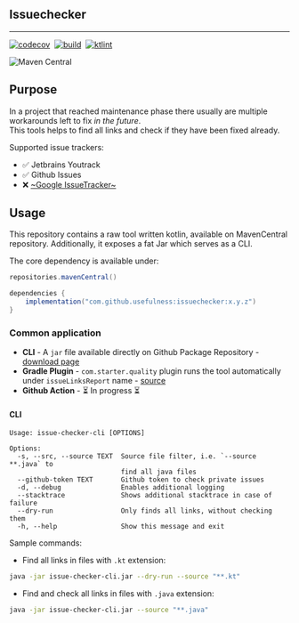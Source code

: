 ## Issuechecker
___

[![codecov](https://codecov.io/gh/usefulness/issuechecker/branch/master/graph/badge.svg)](https://codecov.io/gh/usefulness/issuechecker)
&nbsp;[![build](https://github.com/usefulness/issuechecker/actions/workflows/after-merge.yml/badge.svg)](https://github.com/usefulness/issuechecker/actions/workflows/after-merge.yml)
&nbsp;[![ktlint](https://img.shields.io/badge/code%20style-%E2%9D%A4-FF4081.svg)](https://ktlint.github.io/)

![Maven Central](https://img.shields.io/maven-central/v/com.github.usefulness/issuechecker?style=plastic)


## Purpose
In a project that reached maintenance phase there usually are multiple workarounds left to fix _in the future_.  
This tools helps to find all links and check if they have been fixed already.

Supported issue trackers:
- ✅ Jetbrains Youtrack  
- ✅ Github Issues
- ❌ [~Google IssueTracker~](https://issuetracker.google.com/issues/171647219)

## Usage
This repository contains a raw tool written kotlin, available on MavenCentral repository. 
Additionally, it exposes a fat Jar which serves as a CLI. 

The core dependency is available under:
```groovy
repositories.mavenCentral()

dependencies {
    implementation("com.github.usefulness:issuechecker:x.y.z")
}
```

### Common application
- **CLI** - A `jar` file available directly on Github Package Repository - [download page](https://github.com/usefulness/issuechecker/packages/641930) 
- **Gradle Plugin** - `com.starter.quality` plugin runs the tool automatically under `issueLinksReport` name - [source](https://github.com/usefulness/project-starter) 
- **Github Action** - ⏳ In progress ⏳ 


#### CLI 
```text
Usage: issue-checker-cli [OPTIONS]

Options:
  -s, --src, --source TEXT  Source file filter, i.e. `--source **.java` to
                            find all java files
  --github-token TEXT       Github token to check private issues
  -d, --debug               Enables additional logging
  --stacktrace              Shows additional stacktrace in case of failure
  --dry-run                 Only finds all links, without checking them
  -h, --help                Show this message and exit
```

Sample commands:

- Find all links in files with `.kt` extension:  
```bash
java -jar issue-checker-cli.jar --dry-run --source "**.kt"
```

- Find and check all links in files with `.java` extension:  
```bash
java -jar issue-checker-cli.jar --source "**.java"
```
